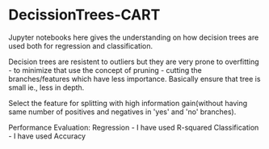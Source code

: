 # DecissionTrees-CART

Jupyter notebooks here gives the understanding on how decision trees are used both for regression and classification.

Decision trees are resistent to outliers but they are very prone to overfitting - to minimize that use the concept of pruning - cutting the branches/features which have less importance. Basically ensure that tree is small ie., less in depth. 

Select the feature for splitting with high information gain(without having same number of positives and negatives in 'yes' and 'no' branches).

Performance Evaluation:
Regression - I have used R-squared
Classification - I have used Accuracy
